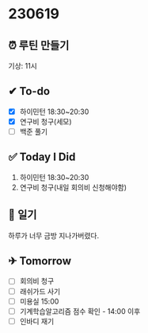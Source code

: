 # 230619

## ⏰ 루틴 만들기

기상: 11시

## ✔ To-do

- [x]  하이민턴 18:30~20:30
- [x]  연구비 청구(세모)
- [ ]  백준 풀기

## ✅ Today I Did

1. 하이민턴 18:30~20:30
2. 연구비 청구(내일 회의비 신청해야함)

## 💭 일기

하루가 너무 금방 지나가버렸다. 

## ✈ Tomorrow

- [ ]  회의비 청구
- [ ]  래쉬가드 사기
- [ ]  미용실 15:00
- [ ]  기계학습알고리즘 점수 확인 - 14:00 이후
- [ ]  인바디 재기

